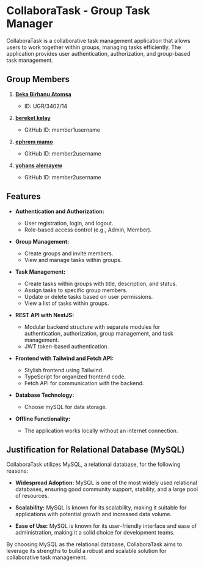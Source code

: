 # CollaboraTask - Group Task Manager

CollaboraTask is a collaborative task management application that allows users to work together within groups, managing tasks efficiently. The application provides user authentication, authorization, and group-based task management.

## Group Members

1. **[Beka Birhanu Atomsa](https://github.com/beka-birhanu)**
     - ID: UGR/3402/14

2. **[bereket kelay](https://github.com/member1username)**
   - GitHub ID: member1username

3. **[ephrem mamo](https://github.com/member2username)**
   - GitHub ID: member2username
   
4. **[yohans alemayew](https://github.com/member2username)**
   - GitHub ID: member2username
  


## Features

- **Authentication and Authorization:**
  - User registration, login, and logout.
  - Role-based access control (e.g., Admin, Member).

- **Group Management:**
  - Create groups and invite members.
  - View and manage tasks within groups.

- **Task Management:**
  - Create tasks within groups with title, description, and status.
  - Assign tasks to specific group members.
  - Update or delete tasks based on user permissions.
  - View a list of tasks within groups.

- **REST API with NestJS:**
  - Modular backend structure with separate modules for authentication, authorization, group management, and task management.
  - JWT token-based authentication.

- **Frontend with Tailwind and Fetch API:**
  - Stylish frontend using Tailwind.
  - TypeScript for organized frontend code.
  - Fetch API for communication with the backend.

- **Database Technology:**
  - Choose mySQL for data storage.

- **Offline Functionality:**
  - The application works locally without an internet connection.

## Justification for Relational Database (MySQL)

CollaboraTask utilizes MySQL, a relational database, for the following reasons:

- **Widespread Adoption:** MySQL is one of the most widely used relational databases, ensuring good community support, stability, and a large pool of resources.

- **Scalability:** MySQL is known for its scalability, making it suitable for applications with potential growth and increased data volume.

- **Ease of Use:** MySQL is known for its user-friendly interface and ease of administration, making it a solid choice for development teams.

By choosing MySQL as the relational database, CollaboraTask aims to leverage its strengths to build a robust and scalable solution for collaborative task management.

